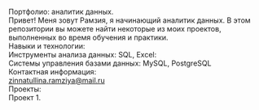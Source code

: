 Портфолио: аналитик данных.  
Привет! Меня зовут Рамзия, я начинающий аналитик данных. В этом репозитории вы можете найти некоторые из моих проектов, выполненных во время обучения и практики.  
Навыки и технологии:  
Инструменты анализа данных: SQL, Excel:  
Системы управления базами данных: MySQL, PostgreSQL    
Контактная информация:  
zinnatullina.ramziya@mail.ru  
Проекты:  
Проект 1. 
